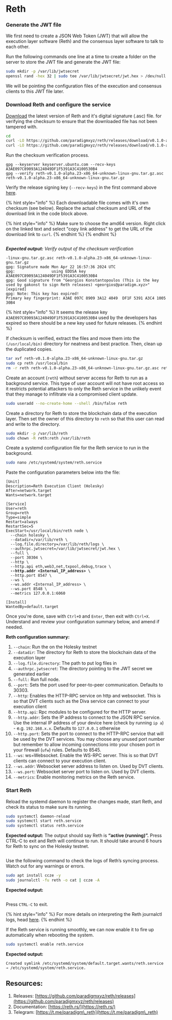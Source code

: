 # Reth

### Generate the JWT file

We first need to create a JSON Web Token (JWT) that will allow the execution layer software (Reth) and the consensus layer software to talk to each other.

Run the following commands one line at a time to create a folder on the server to store the JWT file and generate the JWT file:

```bash
sudo mkdir -p /var/lib/jwtsecret
openssl rand -hex 32 | sudo tee /var/lib/jwtsecret/jwt.hex > /dev/null
```

We will be pointing the configuration files of the execution and consensus clients to this JWT file later.

### Download Reth and configure the service

[Download](https://github.com/paradigmxyz/reth/releases) the latest version of Reth and it's digital signature (.asc) file. for verifying the checksum to ensure that the downloaded file has not been tampered with.

```bash
cd
curl -LO https://github.com/paradigmxyz/reth/releases/download/v0.1.0-alpha.23/reth-v0.1.0-alpha.23-x86_64-unknown-linux-gnu.tar.gz
curl -LO https://github.com/paradigmxyz/reth/releases/download/v0.1.0-alpha.23/reth-v0.1.0-alpha.23-x86_64-unknown-linux-gnu.tar.gz.asc
```

Run the checksum verification process.

```
gpg --keyserver keyserver.ubuntu.com --recv-keys A3AE097C89093A124049DF1F5391A3C4100530B4
gpg --verify reth-v0.1.0-alpha.23-x86_64-unknown-linux-gnu.tar.gz.asc reth-v0.1.0-alpha.23-x86_64-unknown-linux-gnu.tar.gz
```

Verify the release signing key (`--recv-keys`) in the first command above [here](https://reth.rs/installation/binaries.html).

{% hint style="info" %}
Each downloadable file comes with it's own checksum (see below). Replace the actual checksum and URL of the download link in the code block above.

{% hint style="info" %}
Make sure to choose the amd64 version. Right click on the linked text and select "copy link address" to get the URL of the download link to `curl`.
{% endhint %}
{% endhint %}

<figure><img src="../../.gitbook/assets/image (1).png" alt=""><figcaption></figcaption></figure>

_**Expected output:** Verify output of the checksum verification_

```
-linux-gnu.tar.gz.asc reth-v0.1.0-alpha.23-x86_64-unknown-linux-gnu.tar.gz
gpg: Signature made Mon Apr 22 16:57:36 2024 UTC
gpg:                using EDDSA key A3AE097C89093A124049DF1F5391A3C4100530B4
gpg: Good signature from "Georgios Konstantopoulos (This is the key used by gakonst to sign Reth releases) <georgios@paradigm.xyz>" [expired]
gpg: Note: This key has expired!
Primary key fingerprint: A3AE 097C 8909 3A12 4049  DF1F 5391 A3C4 1005 30B4
```

{% hint style="info" %}
It seems the release key `A3AE097C89093A124049DF1F5391A3C4100530B4` used by the developers has expired so there should be a new key used for future releases.
{% endhint %}

If checksum is verified, extract the files and move them into the `(/usr/local/bin)` directory for neatness and best practice. Then, clean up the duplicated copies.

```bash
tar xvf reth-v0.1.0-alpha.23-x86_64-unknown-linux-gnu.tar.gz
sudo cp reth /usr/local/bin
rm -r reth reth-v0.1.0-alpha.23-x86_64-unknown-linux-gnu.tar.gz.asc reth-v0.1.0-alpha.23-x86_64-unknown-linux-gnu.tar.gz
```

Create an account (`reth`) without server access for Reth to run as a background service. This type of user account will not have root access so it restricts potential attackers to only the Reth service in the unlikely event that they manage to infiltrate via a compromised client update.

```bash
sudo useradd --no-create-home --shell /bin/false reth
```

Create a directory for Reth to store the blockchain data of the execution layer. Then set the owner of this directory to `reth` so that this user can read and write to the directory.

```bash
sudo mkdir -p /var/lib/reth
sudo chown -R reth:reth /var/lib/reth
```

Create a systemd configuration file for the Reth service to run in the background.

```bash
sudo nano /etc/systemd/system/reth.service
```

Paste the configuration parameters below into the file:

<pre class="language-bash"><code class="lang-bash">[Unit]
Description=Reth Execution Client (Holesky)
After=network.target
Wants=network.target

[Service]
User=reth
Group=reth
Type=simple
Restart=always
RestartSec=5
ExecStart=/usr/local/bin/reth node \
  --chain holesky \
  --datadir=/var/lib/reth \
  --log.file.directory=/var/lib/reth/logs \
  --authrpc.jwtsecret=/var/lib/jwtsecret/jwt.hex \
  --full \
  --port 30304 \
  --http \
  --http.api eth,web3,net,txpool,debug,trace \
<strong>  --http.addr &#x3C;Internal_IP_address> \
</strong>  --http.port 8547 \
  --ws \
  --ws.addr &#x3C;Internal_IP_address> \
  --ws.port 8548 \
  --metrics 127.0.0.1:6060
  
[Install]
WantedBy=default.target
</code></pre>

Once you're done, save with `Ctrl+O` and `Enter`, then exit with `Ctrl+X`. Understand and review your configuration summary below, and amend if needed.

**Reth configuration summary:**

1. `--chain`: Run the on the Holesky testnet
2. `--datadir`: The directory for Reth to store the blockchain data of the execution layer
3. `--log.file.directory`: The path to put log files in
4. `--authrpc.jwtsecret`: The directory pointing to the JWT secret we generated earlier
5. `--full:` Run full node.
6. `--port`: Sets the port used for peer-to-peer communication. Defaults to 30303.
7. `--http`: Enables the HTTP-RPC service on http and websocket. This is so that DVT clients such as the Diva service can connect to your execution client &#x20;
8. `--http.api`: Rpc modules to be configured for the HTTP server.
9. `--http.addr`: Sets the IP address to connect to the JSON RPC service. Use the internal IP address of your device here (check by running `ip a`) - e.g. `192.168.x.x`. Defaults to `127.0.0.1` otherwise
10. `--http.port`: Sets the port to connect to the HTTP-RPC service that will be used by the DVT services. You may choose any unused port number but remember to allow incoming connections into your chosen port in your firewall (`ufw`) rules. Defaults to 8545.
11. `--ws`: ws=Websocket. Enable the WS-RPC server. This is so that DVT clients can connect to your execution client.
12. `--ws.addr`: Websocket server address to listen on. Used by DVT clients.
13. `--ws.port`: Websocket server port to listen on. Used by DVT clients.
14. `--metrics`: Enable monitoring metrics on the Reth service.

### Start Reth

Reload the systemd daemon to register the changes made, start Reth, and check its status to make sure its running.

```bash
sudo systemctl daemon-reload
sudo systemctl start reth.service
sudo systemctl status reth.service
```

**Expected output:** The output should say Reth is **“active (running)”.** Press CTRL-C to exit and Reth will continue to run. It should take around 6 hours for Reth to sync on the Holesky testnet.

<figure><img src="../../.gitbook/assets/image (1) (1).png" alt=""><figcaption></figcaption></figure>

Use the following command to check the logs of Reth’s syncing process. Watch out for any warnings or errors.

```bash
sudo apt install ccze -y
sudo journalctl -fu reth -o cat | ccze -A
```

**Expected output:**

<figure><img src="../../.gitbook/assets/image (2) (1).png" alt=""><figcaption></figcaption></figure>

Press `CTRL-C` to exit.

{% hint style="info" %}
For more details on interpreting the Reth journalctl logs, head [here](https://geth.ethereum.org/docs/fundamentals/logs).
{% endhint %}

If the Reth service is running smoothly, we can now enable it to fire up automatically when rebooting the system.

```bash
sudo systemctl enable reth.service
```

**Expected output:**

```
Created symlink /etc/systemd/system/default.target.wants/reth.service → /etc/systemd/system/reth.service.
```

## Resources:

1. Releases: [https://github.com/paradigmxyz/reth/releases](https://github.com/paradigmxyz/reth/releases)
2. Documentation: [https://reth.rs/](https://reth.rs/)
3. Telegram: [https://t.me/paradigm\_reth](https://t.me/paradigm\_reth)
